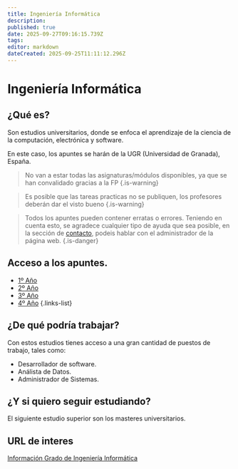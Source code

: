 ```yaml
---
title: Ingeniería Informática
description: 
published: true
date: 2025-09-27T09:16:15.739Z
tags: 
editor: markdown
dateCreated: 2025-09-25T11:11:12.296Z
---
```


# Ingeniería Informática
## ¿Qué es?
Son estudios universitarios, donde se enfoca el aprendizaje de la ciencia de la computación, electrónica y software.

En este caso, los apuntes se harán de la UGR (Universidad de Granada), España.
> No van a estar todas las asignaturas/módulos disponibles, ya que se han convalidado gracias a la FP
{.is-warning}


> Es posible que las tareas practicas no se publiquen, los profesores deberán dar el visto bueno
{.is-warning}


> Todos los apuntes pueden contener erratas o errores. Teniendo en cuenta esto, se agradece cualquier tipo de ayuda que sea posible, en la sección de [contacto](/contacto), podeis hablar con el administrador de la página web.
{.is-danger}


## Acceso a los apuntes.
- [1º Año](Primero)
- [2º Año](Segundo)
- [3º Año](Tercero)
- [4º Año](Cuarto)
  {.links-list}
## ¿De qué podría trabajar?
Con estos estudios tienes acceso a una gran cantidad de puestos de trabajo, tales como:
- Desarrollador de software.
- Análista de Datos.
- Administrador de Sistemas.

## ¿Y si quiero seguir estudiando?
El siguiente estudio superior son los masteres universitarios.

## URL de interes
[Información Grado de Ingeniería Informática](https://www.ugr.es/estudiantes/grados/grado-ingenieria-informatica)
